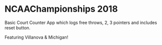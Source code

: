 # NCAAChampionships 2018

Basic Court Counter App which logs free throws, 2, 3 pointers and includes reset button.

Featuring Villanova & Michigan!


